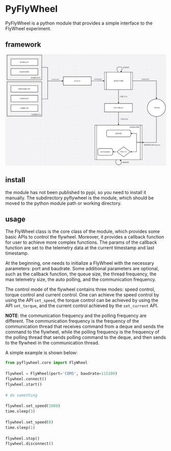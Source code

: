 # PyFlyWheel

PyFlyWheel is a python module that provides a simple interface to the FlyWheel experiment.

## framework

![Framework of the module](resources/images/framework.png)

## install

the module has not been published to pypi, so you need to install it manually. The subdirectory pyflywheel is the module, which should be moved to the python module path or working directory.


## usage

The FlyWheel class is the core class of the module, which provides some basic APIs to control the flywheel. Moreover, it provides a callback function for user to achieve more complex functions. The params of the callback function are set to the telemetry data at the current timestamp and last timestamp.

At the beginning, one needs to initialize a FlyWheel with the necessary parameters: port and baudrate. Some additional parameters are optional, such as the callback function, the queue size, the thread frequency, the max telemetry size, the auto polling, and the communication frequency.

The control mode of the flywheel contains three modes: speed control, torque control and current control. One can achieve the speed control by using the API `set_speed`, the torque control can be achieved by using the API `set_torque`, and the current control achieved by the `set_current` API.

$\textbf{NOTE}$: the communication frequency and the polling frequency are different. The communication frequency is the frequency of the communication thread that receives command from a deque and sends the command to the flywheel, while the polling frequency is the frequency of the polling thread that sends polling command to the deque, and then sends to the flywheel in the communication thread.


A simple example is shown below:
```python
from pyflywheel.core import FlyWheel

flywheel = FlyWheel(port='COM5', baudrate=115200)
flywheel.connect()
flywheel.start()

# do something

flywheel.set_speed(1000)
time.sleep(3)

flywheel.set_speed(0)
time.sleep(1)

flywheel.stop()
flywheel.disconnect()
```
